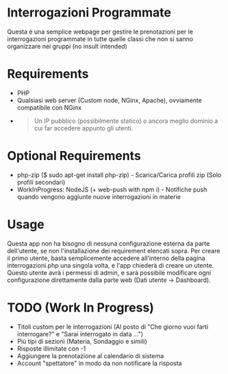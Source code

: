 # Interrogazioni Programmate
Questa è una semplice webpage per gestire le prenotazioni per le interrogazioni programmate in tutte quelle classi che non si sanno organizzare nei gruppi (no insult intended)

# Requirements
 - PHP
 - Qualsiasi web server (Custom node, NGinx, Apache), ovviamente compatibile con NGinx
 - > Un IP pubblico (possibilmente statico) o ancora meglio dominio a cui far accedere appunto gli utenti.

# Optional Requirements
 - php-zip ($ sudo apt-get install php-zip) - Scarica/Carica profili zip (Solo profili secondari)
 - WorkInProgress: NodeJS (+ web-push with npm i) - Notifiche push quando vengono aggiunte nuove interrogazioni in materie 

# Usage
Questa app non ha bisogno di nessuna configurazione esterna da parte dell'utente, se non l'installazione dei requirement elencati sopra.
Per creare il primo utente, basta semplicemente accedere all'interno della pagina interrogazioni.php una singola volta, e l'app chiederà di creare un utente. Questo utente avrà i permessi di admin, e sarà possibile modificare ogni configurazione direttamente dalla parte web (Dati utente -> Dashboard).

# TODO (Work In Progress)
 - Titoli custom per le interrogazioni (Al posto di "Che giorno vuoi farti interrogare?" e "Sarai interrogato in data ...")
 - Più tipi di sezioni (Materia, Sondaggio e simili)
 - Risposte illimitate con -1
 - Aggiungere la prenotazione al calendario di sistema
 - Account "spettatore" in modo da non notificare la risposta